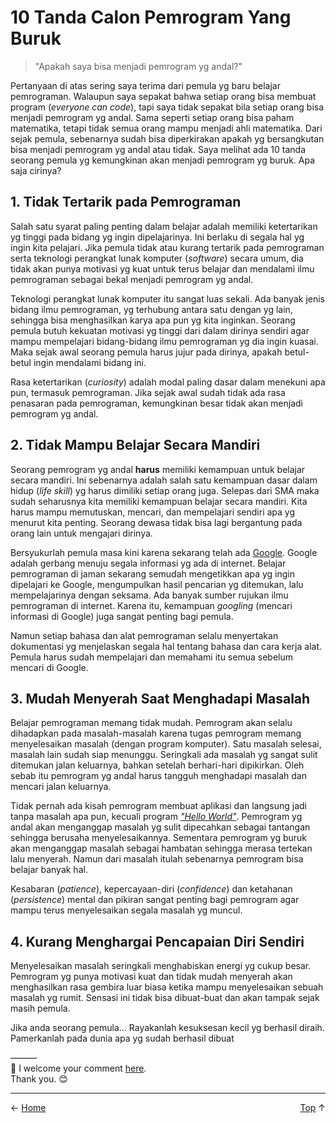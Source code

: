 # 10 Tanda Calon Pemrogram Yang Buruk

> "Apakah saya bisa menjadi pemrogram yg andal?"

Pertanyaan di atas sering saya terima dari pemula yg baru belajar pemrograman. Walaupun saya sepakat bahwa setiap orang bisa membuat program (*everyone can code*), tapi saya tidak sepakat bila setiap orang bisa menjadi pemrogram yg andal. Sama seperti setiap orang bisa paham matematika, tetapi tidak semua orang mampu menjadi ahli matematika. Dari sejak pemula, sebenarnya sudah bisa diperkirakan apakah yg bersangkutan bisa menjadi pemrogram yg andal atau tidak. Saya melihat ada 10 tanda seorang pemula yg kemungkinan akan menjadi pemrogram yg buruk. Apa saja cirinya?

## 1. Tidak Tertarik pada Pemrograman

Salah satu syarat paling penting dalam belajar adalah memiliki ketertarikan yg tinggi pada bidang yg ingin dipelajarinya. Ini berlaku di segala hal yg ingin kita pelajari. Jika pemula tidak atau kurang tertarik pada pemrograman serta teknologi perangkat lunak komputer (*software*) secara umum, dia tidak akan punya motivasi yg kuat untuk terus belajar dan mendalami ilmu pemrograman sebagai bekal menjadi pemrogram yg andal.

Teknologi perangkat lunak komputer itu sangat luas sekali. Ada banyak jenis bidang ilmu pemrograman, yg terhubung antara satu dengan yg lain, sehingga bisa menghasilkan karya apa pun yg kita inginkan. Seorang pemula butuh kekuatan motivasi yg tinggi dari dalam dirinya sendiri agar mampu mempelajari bidang-bidang ilmu pemrograman yg dia ingin kuasai. Maka sejak awal seorang pemula harus jujur pada dirinya, apakah betul-betul ingin mendalami bidang ini.

Rasa ketertarikan (*curiosity*) adalah modal paling dasar dalam menekuni apa pun, termasuk pemrograman. Jika sejak awal sudah tidak ada rasa penasaran pada pemrograman, kemungkinan besar tidak akan menjadi pemrogram yg andal.

## 2. Tidak Mampu Belajar Secara Mandiri

Seorang pemrogram yg andal **harus** memiliki kemampuan untuk belajar secara mandiri. Ini sebenarnya adalah salah satu kemampuan dasar dalam hidup (*life skill*) yg harus dimiliki setiap orang juga. Selepas dari SMA maka sudah seharusnya kita memiliki kemampuan belajar secara mandiri. Kita harus mampu memutuskan, mencari, dan mempelajari sendiri apa yg menurut kita penting. Seorang dewasa tidak bisa lagi bergantung pada orang lain untuk mengajari dirinya.

Bersyukurlah pemula masa kini karena sekarang telah ada [Google][1]. Google adalah gerbang menuju segala informasi yg ada di internet. Belajar pemrograman di jaman sekarang semudah mengetikkan apa yg ingin dipelajari ke Google, mengumpulkan hasil pencarian yg ditemukan, lalu mempelajarinya dengan seksama. Ada banyak sumber rujukan ilmu pemrograman di internet. Karena itu, kemampuan *googling* (mencari informasi di Google) juga sangat penting bagi pemula.

Namun setiap bahasa dan alat pemrograman selalu menyertakan dokumentasi yg menjelaskan segala hal tentang bahasa dan cara kerja alat. Pemula harus sudah mempelajari dan memahami itu semua sebelum mencari di Google.

## 3. Mudah Menyerah Saat Menghadapi Masalah

Belajar pemrograman memang tidak mudah. Pemrogram akan selalu dihadapkan pada masalah-masalah karena tugas pemrogram memang menyelesaikan masalah (dengan program komputer). Satu masalah selesai, masalah lain sudah siap menunggu. Seringkali ada masalah yg sangat sulit ditemukan jalan keluarnya, bahkan setelah berhari-hari dipikirkan. Oleh sebab itu pemrogram yg andal harus tangguh menghadapi masalah dan mencari jalan keluarnya.

Tidak pernah ada kisah pemrogram membuat aplikasi dan langsung jadi tanpa masalah apa pun, kecuali program [*"Hello World"*][2]. Pemrogram yg andal akan menganggap masalah yg sulit dipecahkan sebagai tantangan sehingga berusaha menyelesaikannya. Sementara pemrogram yg buruk akan menganggap masalah sebagai hambatan sehingga merasa tertekan lalu menyerah. Namun dari masalah itulah sebenarnya pemrogram bisa belajar banyak hal.

Kesabaran (*patience*), kepercayaan-diri (*confidence*) dan ketahanan (*persistence*) mental dan pikiran sangat penting bagi pemrogram agar mampu terus menyelesaikan segala masalah yg muncul.

## 4. Kurang Menghargai Pencapaian Diri Sendiri

Menyelesaikan masalah seringkali menghabiskan energi yg cukup besar. Pemrogram yg punya motivasi kuat dan tidak mudah menyerah akan menghasilkan rasa gembira luar biasa ketika mampu menyelesaikan sebuah masalah yg rumit. Sensasi ini tidak bisa dibuat-buat dan akan tampak sejak masih pemula. 

Jika anda seorang pemula... Rayakanlah kesuksesan kecil yg berhasil diraih. Pamerkanlah pada dunia apa yg sudah berhasil dibuat


———  
💬 I welcome your comment [here](https://github.com/pakLebah/paklebah.github.io/issues/1).  
Thank you. 😊

---
<span style="float: left">← [Home](index.md)</span> <span style="float: right">[Top](#top) ↑</span>  

[1]: https://google.com
[2]: http://helloworldcollection.de
